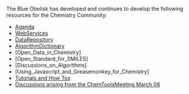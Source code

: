 The Blue Obelisk has developed and continues to develop the following resources for the Chemistry Community: 

  * [Agenda](agenda.md)
  * [WebServices](webservices.md)
  * [DataRepository](datarepository.md)
  * [AlgorithmDictionary](algodict.md)
  * [Open_Data_in_Chemistry] 
  * [Open_Standard_for_SMILES] 
  * [Discussions_on_Algorithms] 
  * [Using_Javascript_and_Greasemonkey_for_Chemistry] 
  * [Tutorials and How Tos](TutorialsAndHowTos) 
  * [Discussions arising from the ChemToolsMeeting March 08](ChemToolsMeet_March_08) 
